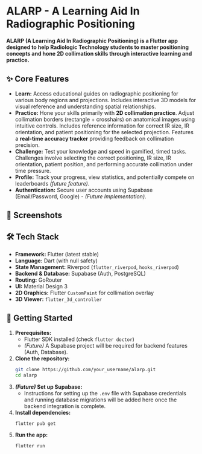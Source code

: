 # ALARP - A Learning Aid In Radiographic Positioning

**ALARP (A Learning Aid In Radiographic Positioning) is a Flutter app designed to help Radiologic Technology students to master positioning concepts and hone 2D collimation skills through interactive learning and practice.**

## ✨ Core Features

- **Learn:** Access educational guides on radiographic positioning for various body regions and projections. Includes interactive 3D models for visual reference and understanding spatial relationships.
- **Practice:** Hone your skills primarily with **2D collimation practice**. Adjust collimation borders (rectangle + crosshairs) on anatomical images using intuitive controls. Includes reference information for correct IR size, IR orientation, and patient positioning for the selected projection. Features a **real-time accuracy tracker** providing feedback on collimation precision.
- **Challenge:** Test your knowledge and speed in gamified, timed tasks. Challenges involve selecting the correct positioning, IR size, IR orientation, patient position, and performing accurate collimation under time pressure.
- **Profile:** Track your progress, view statistics, and potentially compete on leaderboards _(future feature)_.
- **Authentication:** Secure user accounts using Supabase (Email/Password, Google) - _(Future Implementation)_.

## 📸 Screenshots

## 🛠️ Tech Stack

- **Framework:** Flutter (latest stable)
- **Language:** Dart (with null safety)
- **State Management:** Riverpod (`flutter_riverpod`, `hooks_riverpod`)
- **Backend & Database:** Supabase (Auth, PostgreSQL)
- **Routing:** GoRouter
- **UI:** Material Design 3
- **2D Graphics:** Flutter `CustomPaint` for collimation overlay
- **3D Viewer:** `flutter_3d_controller`

## 🚀 Getting Started

1.  **Prerequisites:**
    - Flutter SDK installed (check `flutter doctor`)
    - _(Future)_ A Supabase project will be required for backend features (Auth, Database).
2.  **Clone the repository:**
    ```bash
    git clone https://github.com/your_username/alarp.git
    cd alarp
    ```
3.  **_(Future)_ Set up Supabase:**
    - Instructions for setting up the `.env` file with Supabase credentials and running database migrations will be added here once the backend integration is complete.
4.  **Install dependencies:**
    ```bash
    flutter pub get
    ```
5.  **Run the app:**
    ```bash
    flutter run
    ```

